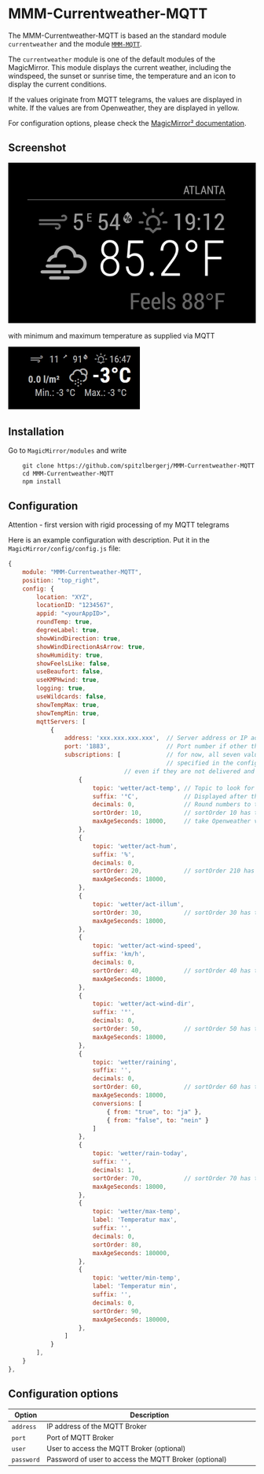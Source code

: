 # MMM-Currentweather-MQTT

The MMM-Currentweather-MQTT is based an the standard module `currentweather` and the module [`MMM-MQTT`](https://github.com/ottopaulsen/MMM-MQTT).

The `currentweather` module is one of the default modules of the MagicMirror.
This module displays the current weather, including the windspeed, the sunset or sunrise time, the temperature and an icon to display the current conditions.

If the values originate from MQTT telegrams, the values are displayed in white. If the values are from Openweather, they are displayed in yellow.

For configuration options, please check the [MagicMirror² documentation](https://docs.magicmirror.builders/modules/currentweather.html).
## Screenshot

![Screenshot](weather_screenshot.png)

with minimum and maximum temperature as supplied via MQTT

![Screenshot](MMM-Currentweather-MQTT-minmax.jpg)

## Installation

Go to `MagicMirror/modules` and write

```
    git clone https://github.com/spitzlbergerj/MMM-Currentweather-MQTT
    cd MMM-Currentweather-MQTT
    npm install
```



## Configuration

Attention - first version with rigid processing of my MQTT telegrams

Here is an example configuration with description. Put it in the `MagicMirror/config/config.js` file:

```javascript
{
	module: "MMM-Currentweather-MQTT",
	position: "top_right",
	config: {
		location: "XYZ",
		locationID: "1234567",
		appid: "<yourAppID>",
		roundTemp: true,
		degreeLabel: true,
		showWindDirection: true,
		showWindDirectionAsArrow: true,
		showHumidity: true,
		showFeelsLike: false,
		useBeaufort: false,
		useKMPHwind: true,
		logging: true,
		useWildcards: false,
		showTempMax: true,
		showTempMin: true,
		mqttServers: [
			{
				address: 'xxx.xxx.xxx.xxx',  // Server address or IP address
				port: '1883',                // Port number if other than default
				subscriptions: [             // for now, all seven values must be 
				                             // specified in the config, 
							     // even if they are not delivered and not displayed.
					{
						topic: 'wetter/act-temp', // Topic to look for
						suffix: '°C',             // Displayed after the value
						decimals: 0,              // Round numbers to this number of decimals
						sortOrder: 10,            // sortOrder 10 has to contain the temperature 
						maxAgeSeconds: 18000,     // take Openweather value if older than 5 hours
					},
					{
						topic: 'wetter/act-hum',
						suffix: '%',
						decimals: 0,
						sortOrder: 20,            // sortOrder 210 has to contain the humidity
						maxAgeSeconds: 18000,
					},
					{
						topic: 'wetter/act-illum',
						sortOrder: 30,            // sortOrder 30 has to contain the illumination
						maxAgeSeconds: 18000,
					},
					{
						topic: 'wetter/act-wind-speed',
						suffix: 'km/h',
						decimals: 0,
						sortOrder: 40,            // sortOrder 40 has to contain the wind speed
						maxAgeSeconds: 18000,
					},
					{
						topic: 'wetter/act-wind-dir',
						suffix: '°',
						decimals: 0,
						sortOrder: 50,            // sortOrder 50 has to contain the wind direction
						maxAgeSeconds: 18000,
					},
					{
						topic: 'wetter/raining',
						suffix: '',
						decimals: 0,
						sortOrder: 60,            // sortOrder 60 has to contain the boolean if its just raining
						maxAgeSeconds: 18000,
						conversions: [
							{ from: "true", to: "ja" },
							{ from: "false", to: "nein" }
						]
					},
					{
						topic: 'wetter/rain-today',
						suffix: '',
						decimals: 1,
						sortOrder: 70,            // sortOrder 70 has to contain the amount of rain today
						maxAgeSeconds: 18000,
					},
					{
						topic: 'wetter/max-temp',
						label: 'Temperatur max',
						suffix: '',
						decimals: 0,
						sortOrder: 80,
						maxAgeSeconds: 180000,
					},
					{
						topic: 'wetter/min-temp',
						label: 'Temperatur min',
						suffix: '',
						decimals: 0,
						sortOrder: 90,
						maxAgeSeconds: 180000,
					},
				]
			}
        ],
	}
},
```

## Configuration options

<table width="100%">
    <thead>
        <tr>
            <th>Option</th>
            <th width="100%">Description</th>
        </tr>
        <thead>
        <tbody>
            <tr>
                <td><code>address</code></td>
                <td>IP address of the MQTT Broker
                </td>
            </tr>
            <tr>
                <td><code>port</code></td>
                <td>Port of MQTT Broker
                </td>
            </tr>
            <tr>
                <td><code>user</code></td>
                <td>User to access the MQTT Broker (optional)
                </td>
            </tr>
            <tr>
                <td><code>password</code></td>
                <td>Password of user to access the MQTT Broker (optional)
                </td>
            </tr>
        </tbody>
</table>
